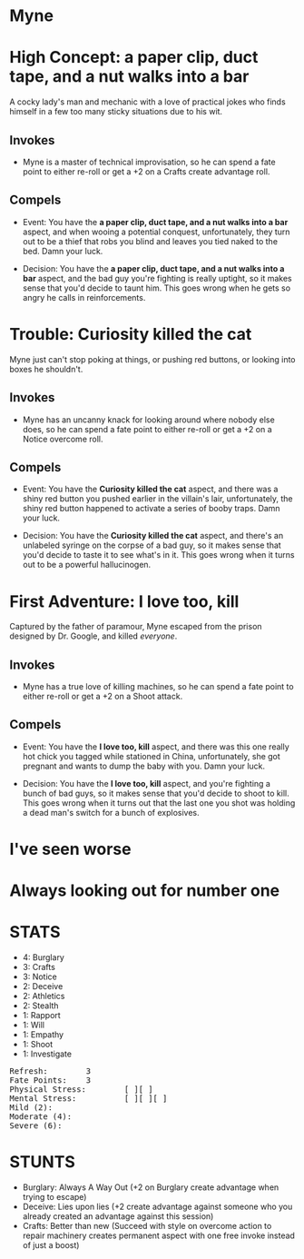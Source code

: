 # Myne

# High Concept: a paper clip, duct tape, and a nut walks into a bar

A cocky lady's man and mechanic with a love of practical jokes who finds himself in a few too many sticky situations due to his wit.

## Invokes

* Myne is a master of technical improvisation, so he can spend a fate point to either re-roll or get a +2 on a Crafts create advantage roll.

## Compels

* Event: You have the **a paper clip, duct tape, and a nut walks into a bar** aspect, and when wooing a potential conquest, unfortunately, they turn out to be a thief that robs you blind and leaves you tied naked to the bed.  Damn your luck.

* Decision: You have the **a paper clip, duct tape, and a nut walks into a bar** aspect, and the bad guy you're fighting is really uptight, so it makes sense that you'd decide to taunt him.  This goes wrong when he gets so angry he calls in reinforcements.

# Trouble: Curiosity killed the cat

Myne just can't stop poking at things, or pushing red buttons, or looking into boxes he shouldn't.

## Invokes

* Myne has an uncanny knack for looking around where nobody else does, so he can spend a fate point to either re-roll or get a +2 on a Notice overcome roll.

## Compels

* Event: You have the **Curiosity killed the cat** aspect, and there was a shiny red button you pushed earlier in the villain's lair, unfortunately, the shiny red button happened to activate a series of booby traps.  Damn your luck.

* Decision: You have the **Curiosity killed the cat** aspect, and there's an unlabeled syringe on the corpse of a bad guy, so it makes sense that you'd decide to taste it to see what's in it.  This goes wrong when it turns out to be a powerful hallucinogen.

# First Adventure: I love too, kill

Captured by the father of paramour, Myne escaped from the prison designed by Dr. Google, and killed *everyone*.

## Invokes

* Myne has a true love of killing machines, so he can spend a fate point to either re-roll or get a +2 on a Shoot attack.

## Compels

* Event: You have the **I love too, kill** aspect, and there was this one really hot chick you tagged while stationed in China, unfortunately, she got pregnant and wants to dump the baby with you.  Damn your luck.

* Decision: You have the **I love too, kill** aspect, and you're fighting a bunch of bad guys, so it makes sense that you'd decide to shoot to kill.  This goes wrong when it turns out that the last one you shot was holding a dead man's switch for a bunch of explosives.

# I've seen worse

# Always looking out for number one

# STATS

* 4: Burglary
* 3: Crafts
* 3: Notice
* 2: Deceive
* 2: Athletics
* 2: Stealth
* 1: Rapport
* 1: Will
* 1: Empathy
* 1: Shoot
* 1: Investigate

<pre>
Refresh: 		3
Fate Points: 	3
Physical Stress: 		[ ][ ]
Mental Stress: 			[ ][ ][ ]
Mild (2): 
Moderate (4): 
Severe (6):
</pre>

# STUNTS

* Burglary: Always A Way Out (+2 on Burglary create advantage when trying to escape)
* Deceive: Lies upon lies (+2 create advantage against someone who you already created an advantage against this session)
* Crafts: Better than new (Succeed with style on overcome action to repair machinery creates permanent aspect with one free invoke instead of just a boost)